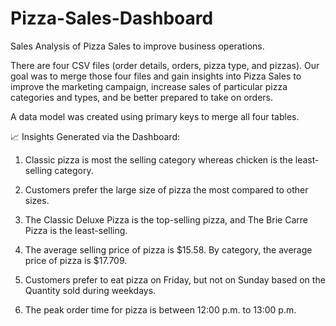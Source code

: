# Pizza-Sales-Dashboard
Sales Analysis of Pizza Sales to improve business operations. 

There are four CSV files (order details, orders, pizza type, and pizzas). Our goal was to merge those four files and gain insights into Pizza Sales to improve the marketing campaign, increase sales of particular pizza categories and types, and be better prepared to take on orders.

A data model was created using primary keys to merge all four tables.

📈 Insights Generated via the Dashboard:

1. Classic pizza is most the selling category whereas chicken is the least-selling category.

2. Customers prefer the large size of pizza the most compared to other sizes.

3. The Classic Deluxe Pizza is the top-selling pizza, and The Brie Carre Pizza is the least-selling.

4. The average selling price of pizza is $15.58. By category, the average price of pizza is $17.709.

5. Customers prefer to eat pizza on Friday, but not on Sunday based on the Quantity sold during weekdays.

6. The peak order time for pizza is between 12:00 p.m. to 13:00 p.m.
